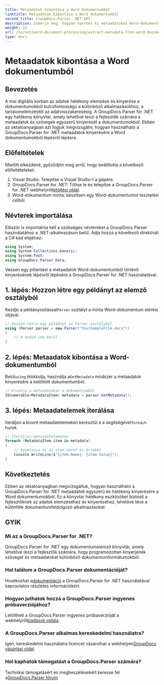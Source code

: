 ```yaml
---
title: Metaadatok kibontása a Word dokumentumból
linktitle: Metaadatok kibontása a Word dokumentumból
second_title: GroupDocs.Parser .NET API
description: Ismerje meg, hogyan nyerhet ki metaadatokat Word-dokumentumokból a GroupDocs.Parser for .NET segítségével. Egyszerű lépések a dokumentuminformációk elemzéséhez és lekéréséhez.
weight: 12
url: /hu/net/word-document-processing/extract-metadata-from-word-document/
type: docs
---
```

# Metaadatok kibontása a Word dokumentumból

## Bevezetés
A mai digitális korban az adatok hatékony elemzése és kinyerése a dokumentumokból kulcsfontosságú a különböző alkalmazásokhoz, a tartalomelemzéstől az adatvisszakeresésig. A GroupDocs.Parser for .NET egy hatékony könyvtár, amely lehetővé teszi a fejlesztők számára a metaadatok és szövegek egyszerű kinyerését a dokumentumokból. Ebben az oktatóanyagban azt fogjuk megvizsgálni, hogyan használható a GroupDocs.Parser for .NET metaadatok kinyerésére a Word dokumentumokból lépésről lépésre.
## Előfeltételek
Mielőtt elkezdené, győződjön meg arról, hogy beállította a következő előfeltételeket:
1. Visual Studio: Telepítse a Visual Studio-t a gépére.
2.  GroupDocs.Parser for .NET: Töltse le és telepítse a GroupDocs.Parser for .NET webhelyről[letöltési oldal](https://releases.groupdocs.com/parser/net/).
3. Word-dokumentum minta: készítsen egy Word-dokumentumot tesztelési célból.
## Névterek importálása
Először is importálnia kell a szükséges névtereket a GroupDocs.Parser használatához a .NET-alkalmazáson belül. Adja hozzá a következő direktívát a C# kód elejéhez:
```csharp
using System;
using System.Collections.Generic;
using System.Text;
using GroupDocs.Parser.Data;
```
Vessen egy pillantást a metaadatok Word-dokumentumból történő kinyerésének lépésről lépésére a GroupDocs.Parser for .NET használatával.
## 1. lépés: Hozzon létre egy példányt az elemző osztályból
 Kezdje a példányosítással`Parser` osztályt a minta Word-dokumentum elérési útjával.
```csharp
// Hozzon létre egy példányt az Parser osztályból
using (Parser parser = new Parser("YourSampleFile.docx"))
{
    // A kódod ide kerül
}
```
## 2. lépés: Metaadatok kibontása a Word-dokumentumból
 Belül`using` blokkolja, használja a`GetMetadata` módszer a metaadatok kinyerésére a betöltött dokumentumból.
```csharp
// Kivonja a metaadatokat a dokumentumból
IEnumerable<MetadataItem> metadata = parser.GetMetadata();
```
## 3. lépés: Metaadatelemek iterálása
 Iteráljon a kivont metaadatelemeken keresztül a a segítségével`foreach` hurok.
```csharp
// Iteráljon metaadatelemeken
foreach (MetadataItem item in metadata)
{
    // Nyomtassa ki az elem nevét és értékét
    Console.WriteLine($"{item.Name}: {item.Value}");
}
```
## Következtetés
Ebben az oktatóanyagban megvizsgáltuk, hogyan használható a GroupDocs.Parser for .NET metaadatok egyszerű és hatékony kinyerésére a Word dokumentumokból. Ez a könyvtár hatékony eszközöket biztosít a fejlesztőknek az adatok elemzéséhez és kinyeréséhez, lehetővé téve a különféle dokumentumfeldolgozó alkalmazásokat.

## GYIK
### Mi az a GroupDocs.Parser for .NET?
GroupDocs.Parser for .NET egy dokumentumelemző könyvtár, amely lehetővé teszi a fejlesztők számára, hogy programozottan kinyerjenek szöveget és metaadatokat különböző dokumentumformátumokból.
### Hol találom a GroupDocs.Parser dokumentációját?
 Hivatkozhat a[dokumentáció](https://tutorials.groupdocs.com/parser/net/) a GroupDocs.Parser for .NET használatával kapcsolatos részletes információkért.
### Hogyan juthatok hozzá a GroupDocs.Parser ingyenes próbaverziójához?
 Letöltheti a GroupDocs.Parser ingyenes próbaverzióját a webhelyről[kiadások oldala](https://releases.groupdocs.com/).
### A GroupDocs.Parser alkalmas kereskedelmi használatra?
 Igen, kereskedelmi használatra licencet vásárolhat a webhelyen[GroupDocs vásárlási oldal](https://purchase.groupdocs.com/buy).
### Hol kaphatok támogatást a GroupDocs.Parser számára?
 Technikai támogatásért és megbeszélésekért keresse fel a[GroupDocs.Parser fórum](https://forum.groupdocs.com/c/parser/17).